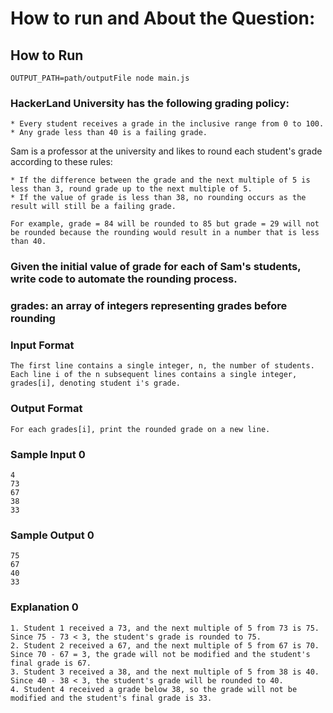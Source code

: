 # How to run and About the Question:

## How to Run
```
OUTPUT_PATH=path/outputFile node main.js
```

### HackerLand University has the following grading policy:
```
* Every student receives a grade in the inclusive range from 0 to 100.
* Any grade less than 40 is a failing grade.
```

Sam is a professor at the university and likes to round each student's grade according to these rules:
```
* If the difference between the grade and the next multiple of 5 is less than 3, round grade up to the next multiple of 5.
* If the value of grade is less than 38, no rounding occurs as the result will still be a failing grade.

For example, grade = 84 will be rounded to 85 but grade = 29 will not be rounded because the rounding would result in a number that is less than 40.
```

### Given the initial value of grade for each of Sam's  students, write code to automate the rounding process.

### grades: an array of integers representing grades before rounding

### Input Format
```
The first line contains a single integer, n, the number of students.
Each line i of the n subsequent lines contains a single integer, grades[i], denoting student i's grade.
```

### Output Format
```
For each grades[i], print the rounded grade on a new line.
```

### Sample Input 0
```
4
73
67
38
33
```

### Sample Output 0
```
75
67
40
33
```

### Explanation 0
```
1. Student 1 received a 73, and the next multiple of 5 from 73 is 75. Since 75 - 73 < 3, the student's grade is rounded to 75.
2. Student 2 received a 67, and the next multiple of 5 from 67 is 70. Since 70 - 67 = 3, the grade will not be modified and the student's final grade is 67.
3. Student 3 received a 38, and the next multiple of 5 from 38 is 40. Since 40 - 38 < 3, the student's grade will be rounded to 40.
4. Student 4 received a grade below 38, so the grade will not be modified and the student's final grade is 33.
```

